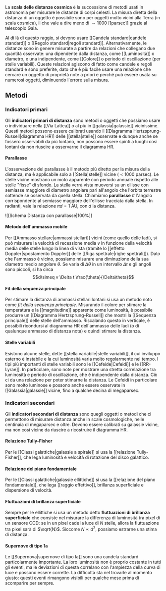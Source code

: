 La **scala delle distanze cosmica** è la successione di metodi usati in astronomia per misurare le distanze di corpi celesti. La misura diretta della distanza di un oggetto è possibile sono per oggetti molto vicini alla Terra (in scala cosmica), il che vale a dire meno di $\sim1000$ [[parsec]] grazie al telescopio Gaia.

Al di là di questo raggio, si devono usare [[Candela standard|candele standard]] o [[Regolo standard|regoli standard]]. Alternativamente, le distanze sono in genere misurate a partire da relazioni che collegano due quantità osservate: una dipendente dalla distanza, come [[Luminosità]] o diametro, e una indipendente, come [[Colore]] o periodo di oscillazione (per stelle variabili). Queste relazioni agiscono di fatto come candele e regoli standard e sono preferite, dato che è più facile usare una relazione che cercare un oggetto di proprietà note a priori e perché può essere usata su numerosi oggetti, diminuendo l'errore sulla misura.
## Metodi
### Indicatori primari
Gli **indicatori primari di distanza** sono metodi o oggetti che possiamo usare o individuare nella [[Via Lattea]] o al più in [[galassia|galassie]] vicinissime. Questi metodi possono essere calibrati usando il [[Diagramma Hertzsprung-Russell|diagramma HR]] delle [[stella|stelle]] osservate e dunque anche se fossero osservabili da più lontano, non possono essere spinti a luoghi così lontani da non riuscire a osservarne il diagramma HR.
#### Parallasse
L'osservazione del parallasse è il metodo più diretto per la misura della distanza, ma è applicabile solo a [[Stella|stelle]] vicine ($<1000$ parsec). Le stelle vicine mostrano un moto apparente con periodo annuale rispetto alle stelle "fisse" di sfondo. La stella verrà vista muoversi su un ellisse con semiasse maggiore di diametro angolare pari all'angolo che l'orbita terrestre sottende se osservata da quella stella. Chiamiamo **parallasse** $\pi$ l'angolo corrispondente al semiasse maggiore dell'ellisse tracciata dalla stella. In radianti, vale la relazione $\pi d=1$ AU, con $d$ la distanza.

![[Schema Distanza con parallasse|100%]]

#### Metodo dell'ammasso mobile
Per [[Ammasso stellare|ammassi stellari]] vicini (come quello delle Iadi), si può misurare la velocità di recessione media $v$ in funzione della velocità media delle stelle lungo la linea di vista (tramite lo [[effetto Doppler|spostamento Doppler]] delle [[Riga spettrale|righe spettrali]]). Dato che l'ammasso è vicino, possiamo misurare una diminuzione della sua diametro medio angolare $\theta$. Se varia di $\Delta\theta$ in un intervallo $\Delta t$ e gli angoli sono piccoli, si ha circa
$$d\simeq v \Delta t \frac{\theta}{\Delta\theta}$$
#### Fit della sequenza principale
Per stimare la distanza di ammassi stellari lontani si usa un metodo noto come *fit della sequenza principale*. Misurando il colore per stimare la temperatura e la [[magnitudine]] apparente come luminosità, è possibile produrre un [[Diagramma Hertzsprung-Russell]] che mostri la [[Sequenza principale]] delle stelle dell'ammasso. Riscalando questo in verticale, è possibili ricondursi al diagramma HR dell'ammasso delle Iadi (o di qualunque ammasso di distanza nota) e quindi stimare la distanza.
#### Stelle variabili
Esistono alcune stelle, dette [[stella variabile|stelle variabili]], il cui inviluppo esterno è instabile e la cui luminosità varia molto regolarmente nel tempo. I tipi più importanti di stelle variabili sono le [[Cefeide|Cefeidi]] e le [[RR-Lyrae]]. In particolare, sono note per mostrare una stretta correlazione tra luminosità e periodo di oscillazione, che è indipendente dalla distanza. Ciò ci da una relazione per poter stimarne la distanza. Le Cefeidi in particolare sono molto luminose e possono anche essere osservate in [[Galassia|galassie]] vicine, fino a qualche decina di megaparsec.
### Indicatori secondari
Gli **indicatori secondari di distanza** sono quegli oggetti o metodi che ci permettono di misurare distanza anche in scale cosmologiche, nelle centinaia di megaparsec e oltre. Devono essere calibrati su galassie vicine, ma non così vicine da riuscire a ricostruire il diagramma HR.
#### Relazione Tully-Fisher
Per le [[Classi galattiche|galassie a spirale]] si usa la [[relazione Tully-Fisher]], che lega luminosità e velocità di rotazione del disco galattico.
#### Relazione del piano fondamentale
Per le [[Classi galattiche|galassie ellittiche]] si usa la [[relazione del piano fondamentale]], che lega [[raggio effettivo]], brillanza superficiale e dispersione di velocità.
#### Fluttuazioni di brillanza superficiale
Sempre per le ellittiche si usa un metodo detto **fluttuazioni di brillanza superficiale** che consiste nel misurare la differenza di luminosità tra pixel di un sensore CCD: se in un pixel cade la luce di $N$ stelle, allora la fluttuazione tra pixel sarà di $\sqrt{N}$. Siccome $N\propto d^{2}$, possiamo estrarne una stima di distanza.
#### Supernove di tipo 1a
Le [[Supernova|supernove di tipo Ia]] sono una candela standard particolarmente importante. La loro luminosità non è proprio costante in tutti gli eventi, ma le deviazioni di questa correlano con l'ampiezza della curva di luce e possono essere corrette. La difficoltà sta nel trovarle al momento giusto: questi eventi rimangono visibili per qualche mese prima di scomparire per sempre.